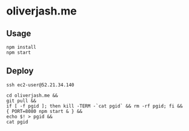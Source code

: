 # oliverjash.me

## Usage

```
npm install
npm start
```

## Deploy

```
ssh ec2-user@52.21.34.140
```

```
cd oliverjash.me &&
git pull &&
if [ -f pgid ]; then kill -TERM -`cat pgid` && rm -rf pgid; fi &&
{ PORT=8080 npm start & } &&
echo $! > pgid &&
cat pgid
```

